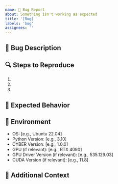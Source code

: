 ```yaml
---
name: 🐛 Bug Report
about: Something isn't working as expected
title: '[Bug] '
labels: 'bug'
assignees: ''
---
```


## 🐛 Bug Description
<!-- A clear and concise description of what the bug is -->

## 🔍 Steps to Reproduce
1. 
2. 
3. 

## 💭 Expected Behavior
<!-- What did you expect to happen? -->

## 📱 Environment
- OS: [e.g., Ubuntu 22.04]
- Python Version: [e.g., 3.10]
- CYBER Version: [e.g., 1.0.0]
- GPU (if relevant): [e.g., RTX 4090]
- GPU Driver Version (if relevant): [e.g., 535.129.03]
- CUDA Version (if relevant): [e.g., 11.8]

## 📝 Additional Context
<!-- Add any other context, logs, or screenshots about the problem here -->
